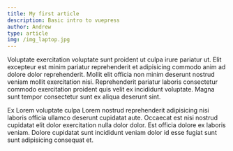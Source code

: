 ```yaml
---
title: My first article
description: Basic intro to vuepress
author: Andrew
type: article
img: /img_laptop.jpg
---
```


Voluptate exercitation voluptate sunt proident ut culpa irure pariatur ut. Elit excepteur est minim pariatur reprehenderit et adipisicing commodo anim ad dolore dolor reprehenderit. Mollit elit officia non minim deserunt nostrud veniam mollit exercitation nisi. Reprehenderit pariatur laboris consectetur commodo exercitation proident quis velit ex incididunt voluptate. Magna sunt tempor consectetur sunt ex aliqua deserunt sint.

Ex Lorem voluptate culpa Lorem nostrud reprehenderit adipisicing nisi laboris officia ullamco deserunt cupidatat aute. Occaecat est nisi nostrud cupidatat elit dolor exercitation nulla dolor dolor. Est officia dolore ex laboris veniam. Dolore cupidatat sunt incididunt veniam dolor id esse fugiat sunt sunt adipisicing consequat et.